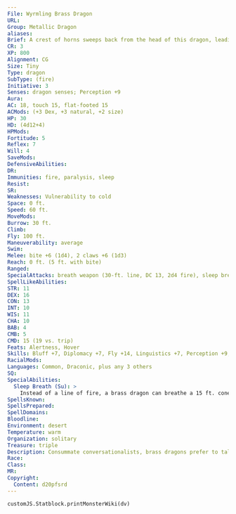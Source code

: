 ```yaml
---
File: Wyrmling Brass Dragon
URL: 
Group: Metallic Dragon
aliases: 
Brief: A crest of horns sweeps back from the head of this dragon, leading to a long neck and serpentine brass body.
CR: 3
XP: 800
Alignment: CG
Size: Tiny
Type: dragon
SubType: (fire)
Initiative: 3
Senses: dragon senses; Perception +9
Aura: 
AC: 18, touch 15, flat-footed 15
ACMods: (+3 Dex, +3 natural, +2 size)
HP: 30
HD: (4d12+4)
HPMods: 
Fortitude: 5
Reflex: 7
Will: 4
SaveMods: 
DefensiveAbilities: 
DR: 
Immunities: fire, paralysis, sleep
Resist: 
SR: 
Weaknesses: Vulnerability to cold
Space: 0 ft.
Speed: 60 ft.
MoveMods: 
Burrow: 30 ft.
Climb: 
Fly: 100 ft.
Maneuverability: average
Swim: 
Melee: bite +6 (1d4), 2 claws +6 (1d3)
Reach: 0 ft. (5 ft. with bite)
Ranged: 
SpecialAttacks: breath weapon (30-ft. line, DC 13, 2d4 fire), sleep breath
SpellLikeAbilities: 
STR: 11
DEX: 16
CON: 13
INT: 10
WIS: 11
CHA: 10
BAB: 4
CMB: 5
CMD: 15 (19 vs. trip)
Feats: Alertness, Hover
Skills: Bluff +7, Diplomacy +7, Fly +14, Linguistics +7, Perception +9, Sense Motive +9
RacialMods: 
Languages: Common, Draconic, plus any 3 others
SQ: 
SpecialAbilities:
  Sleep Breath (Su): >
    Instead of a line of fire, a brass dragon can breathe a 15 ft. cone of sleep gas. Creatures within the cone must succeed on a Will save or fall asleep for 1d6+1 rounds.
SpellsKnown: 
SpellsPrepared: 
SpellDomains: 
Bloodline: 
Environment: desert
Temperature: warm
Organization: solitary
Treasure: triple
Description: Consummate conversationalists, brass dragons prefer to talk instead of fight. Brass dragons lair near humanoid settlements, where they can hear the most recent news and gossip.
Race: 
Class: 
MR: 
Copyright:
  Content: d20pfsrd
---
```

```dataviewjs
customJS.Statblock.printMonsterWiki(dv)
```

